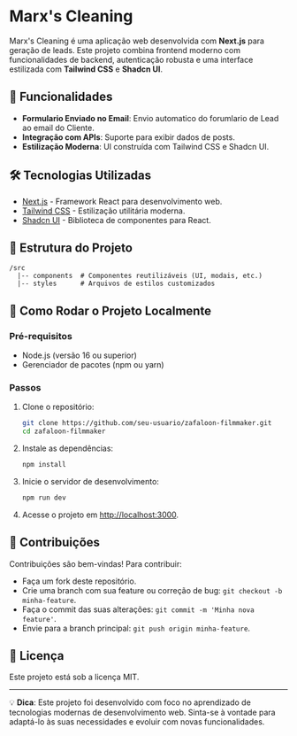 # Marx's Cleaning

Marx's Cleaning é uma aplicação web desenvolvida com **Next.js** para geração de leads. Este projeto combina frontend moderno com funcionalidades de backend, autenticação robusta e uma interface estilizada com **Tailwind CSS** e **Shadcn UI**.

## 🚀 Funcionalidades

- **Formulario Enviado no Email**: Envio automatico do forumlario de Lead ao email do Cliente.
- **Integração com APIs**: Suporte para exibir dados de posts.
- **Estilização Moderna**: UI construída com Tailwind CSS e Shadcn UI.

## 🛠️ Tecnologias Utilizadas

- [Next.js](https://nextjs.org/) - Framework React para desenvolvimento web.
- [Tailwind CSS](https://tailwindcss.com/) - Estilização utilitária moderna.
- [Shadcn UI](https://shadcn.dev/) - Biblioteca de componentes para React.


## 📂 Estrutura do Projeto

```plaintext
/src
  |-- components  # Componentes reutilizáveis (UI, modais, etc.)
  |-- styles      # Arquivos de estilos customizados
```

## 🔧 Como Rodar o Projeto Localmente

### Pré-requisitos
- Node.js (versão 16 ou superior)
- Gerenciador de pacotes (npm ou yarn)

### Passos

1. Clone o repositório:
   ```bash
   git clone https://github.com/seu-usuario/zafaloon-filmmaker.git
   cd zafaloon-filmmaker
   ```

2. Instale as dependências:
   ```bash
   npm install
   ```

3. Inicie o servidor de desenvolvimento:
   ```bash
   npm run dev
   ```

4. Acesse o projeto em [http://localhost:3000](http://localhost:3000).

## 🤝 Contribuições

Contribuições são bem-vindas! Para contribuir:
- Faça um fork deste repositório.
- Crie uma branch com sua feature ou correção de bug: `git checkout -b minha-feature`.
- Faça o commit das suas alterações: `git commit -m 'Minha nova feature'`.
- Envie para a branch principal: `git push origin minha-feature`.

## 📄 Licença

Este projeto está sob a licença MIT.

---

💡 **Dica**: Este projeto foi desenvolvido com foco no aprendizado de tecnologias modernas de desenvolvimento web. Sinta-se à vontade para adaptá-lo às suas necessidades e evoluir com novas funcionalidades.
